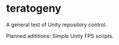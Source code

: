 teratogeny
==========

A general test of Unity repository control. 

Planned adititions: Simple Unity FPS scripts.
